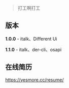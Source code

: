> 打工啊打工

## 版本

**1.0.0** - italk、Different Ui

**1.1.0** - italk、der-cli、osapi





## 在线简历

https://yesmore.cc/resume/
